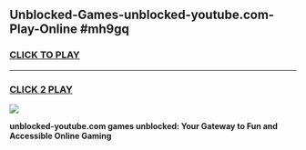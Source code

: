 
## Unblocked-Games-unblocked-youtube.com-Play-Online #mh9gq
<h3>
<a href="https://news.freeplayer.one?title=unblocked-youtube.com&ref=3">CLICK TO PLAY</a></h3>
<hr>

<h3>
<a href="https://news.freeplayer.one?title=unblocked-youtube.com&ref=3">CLICK 2 PLAY</a>
  
</h3>

<a href="https://news.freeplayer.one?title=unblocked-youtube.com&ref=3"><img src="https://clearcache.store/games.png"></a>


**unblocked-youtube.com games unblocked: Your Gateway to Fun and Accessible Online Gaming**
